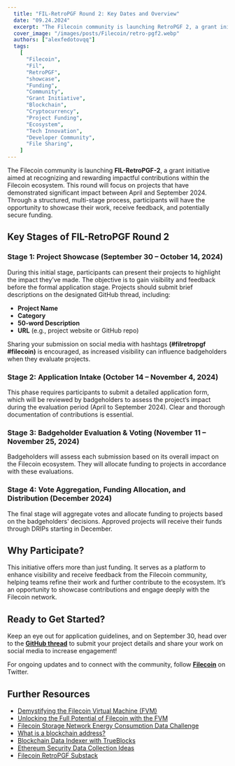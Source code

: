 ```yaml
---
  title: "FIL-RetroPGF Round 2: Key Dates and Overview"
  date: "09.24.2024"
  excerpt: "The Filecoin community is launching RetroPGF 2, a grant initiative aimed at rewarding impactful contributions within the Filecoin ecosystem."
  cover_image: "/images/posts/Filecoin/retro-pgf2.webp"
  authors: ["alexfedotovqq"]
  tags:
    [
      "Filecoin",
      "Fil",
      "RetroPGF",
      "showcase",
      "Funding", 
      "Community", 
      "Grant Initiative", 
      "Blockchain",
      "Cryptocurrency", 
      "Project Funding", 
      "Ecosystem", 
      "Tech Innovation", 
      "Developer Community", 
      "File Sharing",
    ]
---
```


The Filecoin community is launching **FIL-RetroPGF-2**, a grant initiative aimed at recognizing and rewarding impactful contributions within the Filecoin ecosystem. This round will focus on projects that have demonstrated significant impact between April and September 2024. Through a structured, multi-stage process, participants will have the opportunity to showcase their work, receive feedback, and potentially secure funding.

## Key Stages of FIL-RetroPGF Round 2

### Stage 1: Project Showcase (September 30 – October 14, 2024)

During this initial stage, participants can present their projects to highlight the impact they’ve made. The objective is to gain visibility and feedback before the formal application stage. Projects should submit brief descriptions on the designated GitHub thread, including:

- **Project Name**
- **Category**
- **50-word Description**
- **URL** (e.g., project website or GitHub repo)

Sharing your submission on social media with hashtags **(#filretropgf #filecoin)** is encouraged, as increased visibility can influence badgeholders when they evaluate projects.

### Stage 2: Application Intake (October 14 – November 4, 2024)

This phase requires participants to submit a detailed application form, which will be reviewed by badgeholders to assess the project’s impact during the evaluation period (April to September 2024). Clear and thorough documentation of contributions is essential.

### Stage 3: Badgeholder Evaluation & Voting (November 11 – November 25, 2024)

Badgeholders will assess each submission based on its overall impact on the Filecoin ecosystem. They will allocate funding to projects in accordance with these evaluations.

### Stage 4: Vote Aggregation, Funding Allocation, and Distribution (December 2024)

The final stage will aggregate votes and allocate funding to projects based on the badgeholders' decisions. Approved projects will receive their funds through DRIPs starting in December.

## Why Participate?

This initiative offers more than just funding. It serves as a platform to enhance visibility and receive feedback from the Filecoin community, helping teams refine their work and further contribute to the ecosystem. It’s an opportunity to showcase contributions and engage deeply with the Filecoin network.

## Ready to Get Started?

Keep an eye out for application guidelines, and on September 30, head over to the **[GitHub thread](https://github.com/filecoin-project/community/discussions/714)** to submit your project details and share your work on social media to increase engagement!

For ongoing updates and to connect with the community, follow **[Filecoin](https://x.com/Filecoin?ref_src=twsrc%5Egoogle%7Ctwcamp%5Eserp%7Ctwgr%5Eauthor)** on Twitter.

## Further Resources

- [Demystifying the Filecoin Virtual Machine (FVM)](https://dspyt.com/Filecoin-architecture)
- [Unlocking the Full Potential of Filecoin with the FVM](https://dspyt.com/Filecoin-FVM)
- [Filecoin Storage Network Energy Consumption Data Challenge](https://dspyt.com/Filecoin_analysis)
- [What is a blockchain address?](https://dspyt.com/what-is-blockchain-address)
- [Blockchain Data Indexer with TrueBlocks](https://dspyt.com/blockchain-data-indexer-with-trueblocks)
- [Ethereum Security Data Collection Ideas](https://dspyt.com/data_collection_ideas)
- [Filecoin RetroPGF Substack](https://filretropgf.substack.com/)
